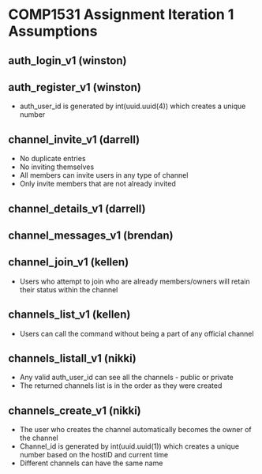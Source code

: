 # COMP1531 Assignment Iteration 1 Assumptions

## auth_login_v1 (winston)

## auth_register_v1 (winston)
* auth_user_id is generated by int(uuid.uuid(4)) which creates a unique number 

## channel_invite_v1 (darrell)
* No duplicate entries
* No inviting themselves
* All members can invite users in any type of channel
* Only invite members that are not already invited

## channel_details_v1 (darrell)

## channel_messages_v1 (brendan)

## channel_join_v1 (kellen)
* Users who attempt to join who are already members/owners will retain their status within the channel

## channels_list_v1 (kellen)
* Users can call the command without being a part of any official channel

## channels_listall_v1 (nikki)
* Any valid auth_user_id can see all the channels - public or private 
* The returned channels list is in the order as they were created 

## channels_create_v1 (nikki)
* The user who creates the channel automatically becomes the owner of the channel 
* Channel_id is generated by int(uuid.uuid(1)) which creates a unique number based on the hostID and current time 
* Different channels can have the same name 
